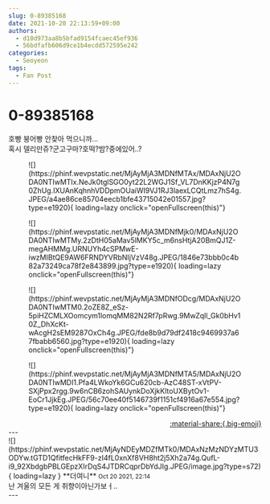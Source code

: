 ```yaml
---
slug: 0-89385168
date: 2021-10-20 22:13:59+09:00
authors:
  - d10d973aa8b5bfad9154fcaec45ef936
  - 56bdfafb606d9ce1b4ecdd572595e242
categories:
  - Seoyeon
tags:
  - Fan Post
---
```


# 0-89385168

<div class="post-container" markdown="1">
<div class="content-container md-sidebar__scrollwrap" markdown="1">

호빵 붕어빵 안찾아 먹으니까...<br>혹시 델리만쥬?군고구마?호떡?밤?중에있어..?
<figure markdown="1">
![](https://phinf.wevpstatic.net/MjAyMjA3MDNfMTAx/MDAxNjU2ODA0NTIwMTIx.NeJk0tglSGO0yt22L2WGJ1Sf_VL7DnKKjzP4N7g0ZhUg.IXUAnKqhnhVDDpmOUaiWI9VJ1RJ3laexLCQtLmz7hS4g.JPEG/a4ae86ce85704eecb1bfe43715042e01557.jpg?type=e1920){ loading=lazy onclick="openFullscreen(this)"}
</figure>

<figure markdown="1">
![](https://phinf.wevpstatic.net/MjAyMjA3MDNfMjk0/MDAxNjU2ODA0NTIwMTMy.2zDtH05aMav5lMKY5c_m6nsHtjA20BmQJ1Z-megAHMMg.URNUYh4cSPMwE-iwzMIBtQE9AW6FRNDYVRbNIjVzV48g.JPEG/1846e73bbb0c4b82a73249ca78f2e843899.jpg?type=e1920){ loading=lazy onclick="openFullscreen(this)"}
</figure>

<figure markdown="1">
![](https://phinf.wevpstatic.net/MjAyMjA3MDNfODcg/MDAxNjU2ODA0NTIwMTM0.2oZE8Z_eSz-5piHZCMLXOomcym1lomqMM82N2Rf7pRwg.9MwZqll_Gk0bHv10Z_DhXcKt-wAcgH2sEM9287OxCh4g.JPEG/fde8b9d79df2418c9469937a67fbabb6560.jpg?type=e1920){ loading=lazy onclick="openFullscreen(this)"}
</figure>

<figure markdown="1">
![](https://phinf.wevpstatic.net/MjAyMjA3MDNfMTA5/MDAxNjU2ODA0NTIwMDI1.Pfa4LWkoYk6GCu620cb-AzC48ST-xVtPV-SXjPpx2rgg.9w6nCB6zohSAUynkDoXjkKltoUXBytOv1-EoCr1JjkEg.JPEG/56c70ee40f5146739f1151cf4916a67e554.jpg?type=e1920){ loading=lazy onclick="openFullscreen(this)"}
</figure>


</div>
</div>

<div style="text-align: right;" markdown="1">
<a href="https://weverse.io/fromis9/fanpost/0-89385168" style="text-align: right;">:material-share:{.big-emoji}</a>
</div>
---

<div class="comments-container md-sidebar__scrollwrap" markdown="1">
<div class="comment" markdown="1">
<div class='id-container' markdown="1">
![](https://phinf.wevpstatic.net/MjAyNDEyMDZfMTk0/MDAxNzMzNDYzMTU3ODYw.tGTD1QfitfecHkFF9-zI4fL0xnXf8VH8ht2j5Xh2a74g.QufL-i9_92XbdgbPBLGEpzXIrDqS4JTDRCqprDbYdJIg.JPEG/image.jpg?type=s72){ loading=lazy }
**<span class="artist">더여니</span>** <small>Oct 20 2021, 22:14</small><br>
</div>
<div class='comment-body' markdown="1">
난 겨울의 모든 게 취향이아닌가보ㅓ..
</div>
</div>
</div>
---
